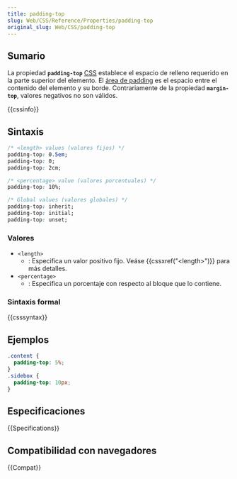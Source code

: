 ```yaml
---
title: padding-top
slug: Web/CSS/Reference/Properties/padding-top
original_slug: Web/CSS/padding-top
---
```


## Sumario

La propiedad **`padding-top`** [CSS](/es/docs/Web/CSS) establece el espacio de relleno requerido en la parte superior del elemento. El [área de padding](/es/docs/Web/CSS/CSS_box_model/Introduction_to_the_CSS_box_model#padding) es el espacio entre el contenido del elemento y su borde. Contrariamente de la propiedad **`margin-top`**, valores negativos no son válidos.

{{cssinfo}}

## Sintaxis

```css
/* <length> values (valores fijos) */
padding-top: 0.5em;
padding-top: 0;
padding-top: 2cm;

/* <percentage> value (valores porcentuales) */
padding-top: 10%;

/* Global values (valores globales) */
padding-top: inherit;
padding-top: initial;
padding-top: unset;
```

### Valores

- `<length>`
  - : Especifica un valor positivo fijo. Veáse {{cssxref("&lt;length&gt;")}} para más detalles.
- `<percentage>`
  - : Especifica un porcentaje con respecto al bloque que lo contiene.

### Sintaxis formal

{{csssyntax}}

## Ejemplos

```css
.content {
  padding-top: 5%;
}
.sidebox {
  padding-top: 10px;
}
```

## Especificaciones

{{Specifications}}

## Compatibilidad con navegadores

{{Compat}}
